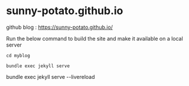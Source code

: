 # sunny-potato.github.io

github blog : https://sunny-potato.github.io/

Run the below command to build the site and make it available on a local server

```
cd myblog
```

```
bundle exec jekyll serve
```

bundle exec jekyll serve --livereload
